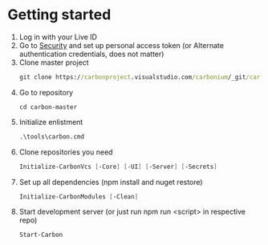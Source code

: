 # Getting started

1. Log in with your Live ID
2. Go to [Security](https://carbonproject.visualstudio.com/_details/security/tokens) and set up personal access token
(or Alternate authentication credentials, does not matter)
3. Clone master project
    ```cmd
    git clone https://carbonproject.visualstudio.com/carbonium/_git/carbon-master
    ```
4. Go to repository
    ```
    cd carbon-master
    ```
5. Initialize enlistment
    ```cmd
    .\tools\carbon.cmd
    ```
6. Clone repositories you need
    ```PowerShell
    Initialize-CarbonVcs [-Core] [-UI] [-Server] [-Secrets]
    ```
7. Set up all dependencies (npm install and nuget restore)
    ```PowerShell
    Initialize-CarbonModules [-Clean]
    ```
8. Start development server (or just run npm run &lt;script&gt; in respective repo)
    ```PowerShell
    Start-Carbon
    ```